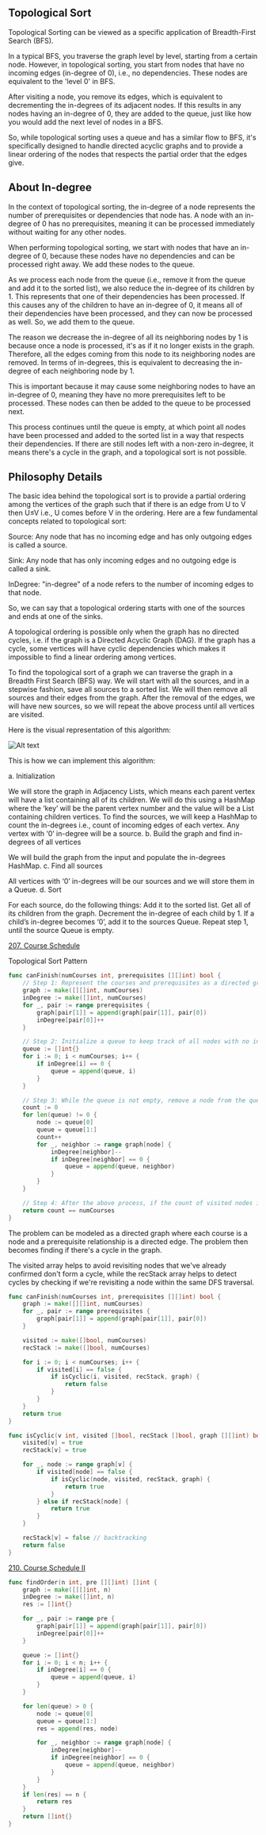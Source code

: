 ## Topological Sort

Topological Sorting can be viewed as a specific application of Breadth-First Search (BFS).

In a typical BFS, you traverse the graph level by level, starting from a certain node. However, in topological sorting, you start from nodes that have no incoming edges (in-degree of 0), i.e., no dependencies. These nodes are equivalent to the 'level 0' in BFS.

After visiting a node, you remove its edges, which is equivalent to decrementing the in-degrees of its adjacent nodes. If this results in any nodes having an in-degree of 0, they are added to the queue, just like how you would add the next level of nodes in a BFS.

So, while topological sorting uses a queue and has a similar flow to BFS, it's specifically designed to handle directed acyclic graphs and to provide a linear ordering of the nodes that respects the partial order that the edges give.

## About In-degree

In the context of topological sorting, the in-degree of a node represents the number of prerequisites or dependencies that node has. A node with an in-degree of 0 has no prerequisites, meaning it can be processed immediately without waiting for any other nodes.

When performing topological sorting, we start with nodes that have an in-degree of 0, because these nodes have no dependencies and can be processed right away. We add these nodes to the queue. 

As we process each node from the queue (i.e., remove it from the queue and add it to the sorted list), we also reduce the in-degree of its children by 1. This represents that one of their dependencies has been processed. If this causes any of the children to have an in-degree of 0, it means all of their dependencies have been processed, and they can now be processed as well. So, we add them to the queue.

The reason we decrease the in-degree of all its neighboring nodes by 1 is because once a node is processed, it's as if it no longer exists in the graph. Therefore, all the edges coming from this node to its neighboring nodes are removed. In terms of in-degrees, this is equivalent to decreasing the in-degree of each neighboring node by 1.

This is important because it may cause some neighboring nodes to have an in-degree of 0, meaning they have no more prerequisites left to be processed. These nodes can then be added to the queue to be processed next.

This process continues until the queue is empty, at which point all nodes have been processed and added to the sorted list in a way that respects their dependencies. If there are still nodes left with a non-zero in-degree, it means there's a cycle in the graph, and a topological sort is not possible.

## Philosophy Details

The basic idea behind the topological sort is to provide a partial ordering among the vertices of the graph such that if there is an edge from U to V then U≤V i.e., U comes before V in the ordering. Here are a few fundamental concepts related to topological sort:

Source: Any node that has no incoming edge and has only outgoing edges is called a source.

Sink: Any node that has only incoming edges and no outgoing edge is called a sink.

InDegree: "in-degree" of a node refers to the number of incoming edges to that node.

So, we can say that a topological ordering starts with one of the sources and ends at one of the sinks.

A topological ordering is possible only when the graph has no directed cycles, i.e. if the graph is a Directed Acyclic Graph (DAG). If the graph has a cycle, some vertices will have cyclic dependencies which makes it impossible to find a linear ordering among vertices.

To find the topological sort of a graph we can traverse the graph in a Breadth First Search (BFS) way. We will start with all the sources, and in a stepwise fashion, save all sources to a sorted list. We will then remove all sources and their edges from the graph. After the removal of the edges, we will have new sources, so we will repeat the above process until all vertices are visited.

Here is the visual representation of this algorithm:

![Alt text](images/topological-sort.png)

This is how we can implement this algorithm:

a. Initialization

We will store the graph in Adjacency Lists, which means each parent vertex will have a list containing all of its children. We will do this using a HashMap where the ‘key’ will be the parent vertex number and the value will be a List containing children vertices.
To find the sources, we will keep a HashMap to count the in-degrees i.e., count of incoming edges of each vertex. Any vertex with ‘0’ in-degree will be a source.
b. Build the graph and find in-degrees of all vertices

We will build the graph from the input and populate the in-degrees HashMap.
c. Find all sources

All vertices with ‘0’ in-degrees will be our sources and we will store them in a Queue.
d. Sort

For each source, do the following things:
Add it to the sorted list.
Get all of its children from the graph.
Decrement the in-degree of each child by 1.
If a child’s in-degree becomes ‘0’, add it to the sources Queue.
Repeat step 1, until the source Queue is empty.

[207. Course Schedule](https://leetcode.com/problems/course-schedule/)

Topological Sort Pattern

```go
func canFinish(numCourses int, prerequisites [][]int) bool {
    // Step 1: Represent the courses and prerequisites as a directed graph
    graph := make([][]int, numCourses)
    inDegree := make([]int, numCourses)
    for _, pair := range prerequisites {
        graph[pair[1]] = append(graph[pair[1]], pair[0])
        inDegree[pair[0]]++
    }

    // Step 2: Initialize a queue to keep track of all nodes with no incoming edge
    queue := []int{}
    for i := 0; i < numCourses; i++ {
        if inDegree[i] == 0 {
            queue = append(queue, i)
        }
    }

    // Step 3: While the queue is not empty, remove a node from the queue, increment a count of visited nodes, and decrease the in-degree of all its neighboring nodes by 1
    count := 0
    for len(queue) != 0 {
        node := queue[0]
        queue = queue[1:]
        count++
        for _, neighbor := range graph[node] {
            inDegree[neighbor]--
            if inDegree[neighbor] == 0 {
                queue = append(queue, neighbor)
            }
        }
    }

    // Step 4: After the above process, if the count of visited nodes is equal to the total number of courses, return true. Otherwise, return false.
    return count == numCourses
}
```

The problem can be modeled as a directed graph where each course is a node and a prerequisite relationship is a directed edge. The problem then becomes finding if there's a cycle in the graph.

The visited array helps to avoid revisiting nodes that we've already confirmed don't form a cycle, while the recStack array helps to detect cycles by checking if we're revisiting a node within the same DFS traversal.

```go
func canFinish(numCourses int, prerequisites [][]int) bool {
    graph := make([][]int, numCourses)
    for _, pair := range prerequisites {
        graph[pair[1]] = append(graph[pair[1]], pair[0])
    }

    visited := make([]bool, numCourses)
    recStack := make([]bool, numCourses)

    for i := 0; i < numCourses; i++ {
        if visited[i] == false {
            if isCyclic(i, visited, recStack, graph) {
                return false
            }
        }
    }
    return true
}

func isCyclic(v int, visited []bool, recStack []bool, graph [][]int) bool {
    visited[v] = true
    recStack[v] = true

    for _, node := range graph[v] {
        if visited[node] == false {
            if isCyclic(node, visited, recStack, graph) {
                return true
            }
        } else if recStack[node] {
            return true
        }
    }

    recStack[v] = false // backtracking
    return false
}
```

[210. Course Schedule II](https://leetcode.com/problems/course-schedule-ii/)

```go
func findOrder(n int, pre [][]int) []int {
    graph := make([][]int, n)
    inDegree := make([]int, n)
    res := []int{}

    for _, pair := range pre {
        graph[pair[1]] = append(graph[pair[1]], pair[0])
        inDegree[pair[0]]++
    }

    queue := []int{}
    for i := 0; i < n; i++ {
        if inDegree[i] == 0 {
            queue = append(queue, i)
        }
    }

    for len(queue) > 0 {
        node := queue[0]
        queue = queue[1:]
        res = append(res, node)

        for _, neighbor := range graph[node] {
            inDegree[neighbor]--
            if inDegree[neighbor] == 0 {
                queue = append(queue, neighbor)
            }
        }
    }
    if len(res) == n {
        return res
    }
    return []int{}
}
```


